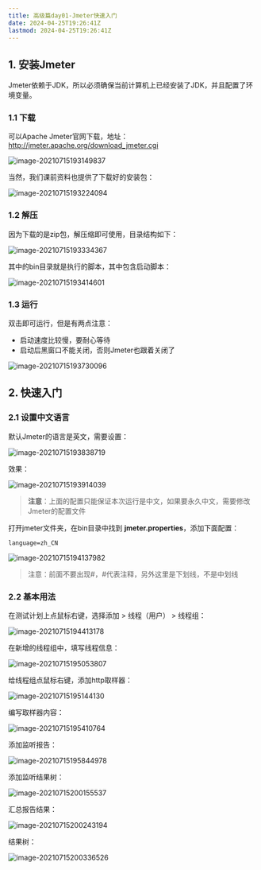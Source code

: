 ```yaml
---
title: 高级篇day01-Jmeter快速入门
date: 2024-04-25T19:26:41Z
lastmod: 2024-04-25T19:26:41Z
---
```


## 1. 安装Jmeter

Jmeter依赖于JDK，所以必须确保当前计算机上已经安装了JDK，并且配置了环境变量。

### 1.1 下载

可以Apache Jmeter官网下载，地址：http://jmeter.apache.org/download_jmeter.cgi

![image-20210715193149837](https://cdn.jsdelivr.net/npm/microservice-springcloud-rabbitmq-docker-redis-es/image-20210715193149837.png)

当然，我们课前资料也提供了下载好的安装包：

![image-20210715193224094](https://cdn.jsdelivr.net/npm/microservice-springcloud-rabbitmq-docker-redis-es/image-20210715193224094.png)

### 1.2 解压

因为下载的是zip包，解压缩即可使用，目录结构如下：

![image-20210715193334367](https://cdn.jsdelivr.net/npm/microservice-springcloud-rabbitmq-docker-redis-es/image-20210715193334367.png)

其中的bin目录就是执行的脚本，其中包含启动脚本：

![image-20210715193414601](https://cdn.jsdelivr.net/npm/microservice-springcloud-rabbitmq-docker-redis-es/image-20210715193414601.png)

### 1.3 运行

双击即可运行，但是有两点注意：

- 启动速度比较慢，要耐心等待
- 启动后黑窗口不能关闭，否则Jmeter也跟着关闭了

![image-20210715193730096](https://cdn.jsdelivr.net/npm/microservice-springcloud-rabbitmq-docker-redis-es/image-20210715193730096.png)

## 2. 快速入门

### 2.1 设置中文语言

默认Jmeter的语言是英文，需要设置：

![image-20210715193838719](https://cdn.jsdelivr.net/npm/microservice-springcloud-rabbitmq-docker-redis-es/image-20210715193838719.png)

效果：

![image-20210715193914039](https://cdn.jsdelivr.net/npm/microservice-springcloud-rabbitmq-docker-redis-es/image-20210715193914039.png)

> **注意**：上面的配置只能保证本次运行是中文，如果要永久中文，需要修改Jmeter的配置文件

打开jmeter文件夹，在bin目录中找到 **jmeter.properties**，添加下面配置：

```properties
language=zh_CN
```

![image-20210715194137982](https://cdn.jsdelivr.net/npm/microservice-springcloud-rabbitmq-docker-redis-es/image-20210715194137982.png)

> 注意：前面不要出现#，#代表注释，另外这里是下划线，不是中划线

### 2.2 基本用法

在测试计划上点鼠标右键，选择添加 > 线程（用户） > 线程组：

![image-20210715194413178](https://cdn.jsdelivr.net/npm/microservice-springcloud-rabbitmq-docker-redis-es/image-20210715194413178.png)

在新增的线程组中，填写线程信息：

![image-20210715195053807](https://cdn.jsdelivr.net/npm/microservice-springcloud-rabbitmq-docker-redis-es/image-20210715195053807.png)

给线程组点鼠标右键，添加http取样器：

![image-20210715195144130](https://cdn.jsdelivr.net/npm/microservice-springcloud-rabbitmq-docker-redis-es/image-20210715195144130.png)

编写取样器内容：

![image-20210715195410764](https://cdn.jsdelivr.net/npm/microservice-springcloud-rabbitmq-docker-redis-es/image-20210715195410764.png)

添加监听报告：

![image-20210715195844978](https://cdn.jsdelivr.net/npm/microservice-springcloud-rabbitmq-docker-redis-es/image-20210715195844978.png)

添加监听结果树：

![image-20210715200155537](https://cdn.jsdelivr.net/npm/microservice-springcloud-rabbitmq-docker-redis-es/image-20210715200155537.png)

汇总报告结果：

![image-20210715200243194](https://cdn.jsdelivr.net/npm/microservice-springcloud-rabbitmq-docker-redis-es/image-20210715200243194.png)

结果树：

![image-20210715200336526](https://cdn.jsdelivr.net/npm/microservice-springcloud-rabbitmq-docker-redis-es/image-20210715200336526.png)

